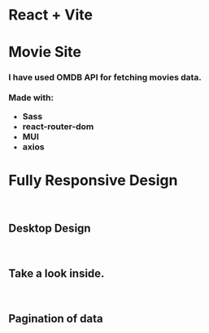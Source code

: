 # React + Vite
# Movie Site
<h3>
 I have used OMDB API for fetching movies data.
 <br/>
 <br/>
Made with:
 <ul>
  <li>Sass</li>
  
  <li>react-router-dom</li>
  
  <li>MUI</li>
  
  <li>axios</li>
 </ul>
</h3>
<h1> Fully Responsive Design</h1>
<p class="center">
<img alt="" src="https://github.com/hasanarpat/Movie-Site-OMDBAPI/blob/master/public/img/Capture.JPG"/>
<br/>
 <br/>
<h2>Desktop Design</h2>
<img alt="" src="https://github.com/hasanarpat/Movie-Site-OMDBAPI/blob/master/public/img/Capture2.JPG"/>
<br/><br/>
<h2> Take a look inside.</h2>
<img alt="" src="https://github.com/hasanarpat/Movie-Site-OMDBAPI/blob/master/public/img/gif.gif"/>
 <br/><br/>
<h2>Pagination of data</h2>
<img alt="" src="https://github.com/hasanarpat/Movie-Site-OMDBAPI/blob/master/public/img/gif2.gif"/>
</p>
